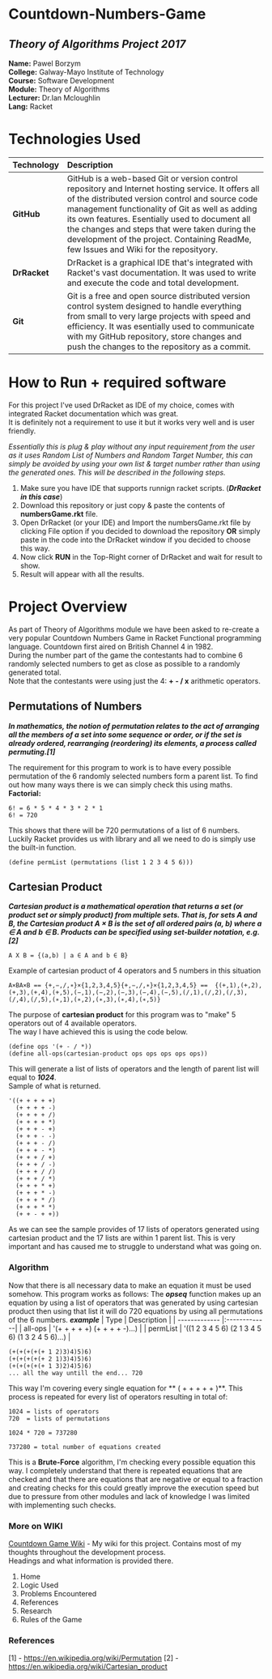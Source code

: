 # Countdown-Numbers-Game
## *Theory of Algorithms Project 2017*

**Name:** Pawel Borzym </br>
**College:** Galway-Mayo Institute of Technology </br>
**Course:** Software Development </br>
**Module:** Theory of Algorithms </br>
**Lecturer:** Dr.Ian Mcloughlin </br>
**Lang:** Racket

# Technologies Used

| Technology | Description |
| ------------- |:-------------|
| **GitHub**      | GitHub is a web-based Git or version control repository and Internet hosting service. It offers all of the distributed version control and source code management functionality of Git as well as adding its own features. Esentially used to document all the changes and steps that were taken during the development of the project. Containing ReadMe, few Issues and Wiki for the reposityory. |
| **DrRacket**      | DrRacket is a graphical IDE that's integrated with Racket's vast documentation. It was used to write and execute the code and total development.      |
| **Git** | Git is a free and open source distributed version control system designed to handle everything from small to very large projects with speed and efficiency. It was esentially used to communicate with my GitHub repository, store changes and push the changes to the repository as a commit.      |


# How to Run + required software
For this project I've used DrRacket as IDE of my choice, comes with integrated Racket documentation which was great.<br>
It is definitely not a requirement to use it but it works very well and is user friendly.<br>

*Essentially this is plug & play without any input requirement from the user as it uses Random List of Numbers and Random Target Number, this can simply be avoided by using your own list & target number rather than using the generated ones. This will be described in the following steps.*<br>

1. Make sure you have IDE that supports runnign racket scripts. (***DrRacket in this case***)
2. Download this repository or just copy & paste the contents of **numbersGame.rkt** file.
3. Open DrRacket (or your IDE) and Import the numbersGame.rkt file by clicking File option if you decided to download the repository **OR** simply paste in the code into the DrRacket window if you decided to choose this way.
4. Now click **RUN** in the Top-Right corner of DrRacket and wait for result to show. 
5. Result will appear with all the results.

# Project Overview
As part of Theory of Algorithms module we have been asked to re-create a very popular Countdown Numbers Game in Racket Functional programming language. Countdown first aired on British Channel 4 in 1982. </br>
During the number part of the game the contestants had to combine 6 randomly selected numbers to get as close as possible to a randomly generated total. </br>
Note that the contestants were using just the 4: **+ - / x** arithmetic operators. 

## Permutations of Numbers

***In mathematics, the notion of permutation relates to the act of arranging all the members of a set into some sequence or order, or if the set is already ordered, rearranging (reordering) its elements, a process called permuting.[1]***

The requirement for this program to work is to have every possible permutation of the 6 randomly selected numbers form a parent list.
To find out how many ways there is we can simply check this using maths.<br>
**Factorial:** 
```
6! = 6 * 5 * 4 * 3 * 2 * 1
6! = 720
```
This shows that there will be 720 permutations of a list of 6 numbers. Luckily Racket provides us with library and all we need to do is simply use the built-in function.
```
(define permList (permutations (list 1 2 3 4 5 6)))
```

## Cartesian Product


 ***Cartesian product is a mathematical operation that returns a set (or product set or simply product) from multiple sets. That is, for sets A and B, the Cartesian product A × B is the set of all ordered pairs (a, b) where a ∈ A and b ∈ B. Products can be specified using set-builder notation, e.g. [2]***
 
 ```
 A X B = {(a,b) | a ∈ A and b ∈ B}
 ```


Example of cartesian product of 4 operators and 5 numbers in this situation
```
A×BA×B == {+,−,/,∗}×{1,2,3,4,5}{+,−,/,∗}×{1,2,3,4,5} ==  {(+,1),(+,2),(+,3),(+,4),(+,5),(−,1),(−,2),(−,3),(−,4),(−,5),(/,1),(/,2),(/,3),(/,4),(/,5),(∗,1),(∗,2),(∗,3),(∗,4),(∗,5)}
```
The purpose of **cartesian product** for this program was to "make" 5 operators out of 4 available operators.<br>
The way I have achieved this is using the code below.
 ```
 (define ops '(+ - / *))
(define all-ops(cartesian-product ops ops ops ops ops))
```
This will generate a list of lists of operators and the length of parent list will equal to ***1024***.<br>
Sample of what is returned.
```
'((+ + + + +)
  (+ + + + -)
  (+ + + + /)
  (+ + + + *)
  (+ + + - +)
  (+ + + - -)
  (+ + + - /)
  (+ + + - *)
  (+ + + / +)
  (+ + + / -)
  (+ + + / /)
  (+ + + / *)
  (+ + + * +)
  (+ + + * -)
  (+ + + * /)
  (+ + + * *)
  (+ + - + +))
```
As we can see the sample provides of 17 lists of operators generated using cartesian product and the 17 lists are within 1 parent list. This is very important and has caused me to struggle to understand what was going on.

### Algorithm
Now that there is all necessary data to make an equation it must be used somehow.
This program works as follows:
The ***opseq*** function makes up an equation by using a list of operators that was generated by using cartesian product then using that list it will do 720 equations by using all permutations of the 6 numbers.
***example***
| Type       | Description |
| ------------- |:-------------|
| all-ops       |   '(+ + + + +) (+ + + + -)...)        |
| permList      |   '((1 2 3 4 5 6) (2 1 3 4 5 6) (1 3 2 4 5 6)...)   |

```
(+(+(+(+(+ 1 2)3)4)5)6)
(+(+(+(+(+ 2 1)3)4)5)6)
(+(+(+(+(+ 1 3)2)4)5)6)
... all the way untill the end... 720
```

This way I'm covering every single equation for ** ( + + + + + )**.
This process is repeated for every list of operators resulting in total of:
```
1024 = lists of operators
720  = lists of permutations

1024 * 720 = 737280

737280 = total number of equations created
```
This is a **Brute-Force** algorithm, I'm checking every possible equation this way. I completely understand that there is repeated equations that are checked and that there are equations that are negative or equal to a fraction and creating checks for this could greatly improve the execution speed but due to pressure from other modules and lack of knowledge I was limited with implementing such checks.


### More on WIKI
[Countdown Game Wiki](https://github.com/PawelBor/Countdown-Numbers-Game/wiki) - My wiki for this project.
Contains most of my thoughts throughout the development process.<br>
Headings and what information is provided there.

1. Home
2. Logic Used
3. Problems Encountered
4. References
5. Research
6. Rules of the Game


### References
[1] - https://en.wikipedia.org/wiki/Permutation
[2] - https://en.wikipedia.org/wiki/Cartesian_product
